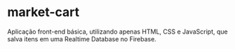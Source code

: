 # market-cart
Aplicação front-end básica, utilizando apenas HTML, CSS e JavaScript, que salva itens em uma Realtime Database no Firebase.
